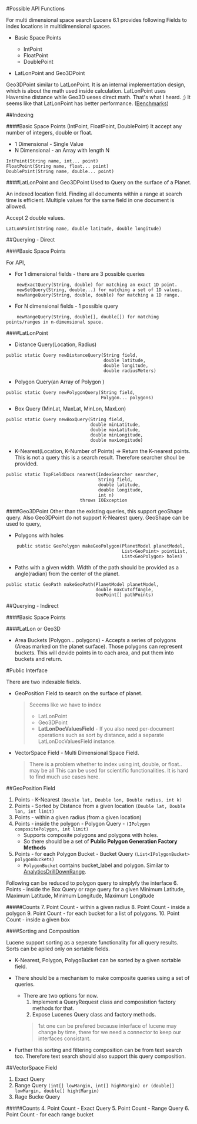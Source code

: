 #Possible API Functions

For multi dimensional space search Lucene 6.1 provides following Fields to index locations in multidimensional spaces.

* Basic Space Points
    * IntPoint
    * FloatPoint
    * DoublePoint
    
* LatLonPoint and Geo3DPoint

Geo3DPoint similar to LatLonPoint. It is an internal implementation design, which is about the math used inside calculation. LatLonPoint uses Haversine distance while Geo3D ueses direct math. That's what I heard. ;)
It seems like that LatLonPoint has better performance. ([Benchmarks](http://home.apache.org/~mikemccand/geobench.html))

##Indexing

####Basic Space Points (IntPoint, FloatPoint, DoublePoint)
It accept any number of integers, double or float.

* 1 Dimensional - Single Value
* N Dimensional - an Array with length N
```
IntPoint(String name, int... point)
FloatPoint(String name, float... point)
DoublePoint(String name, double... point)
```

####LatLonPoint and Geo3DPoint
Used to Query on the surface of a Planet.

An indexed location field. Finding all documents within a range at search time is efficient. Multiple values for the same field in one document is allowed.

Accept 2 double values.
```
LatLonPoint(String name, double latitude, double longitude)
```


##Querying - Direct

####Basic Space Points

For API, 
* For 1 dimensional fields - there are 3 possible queries
```
    newExactQuery(String, double) for matching an exact 1D point.
    newSetQuery(String, double...) for matching a set of 1D values.
    newRangeQuery(String, double, double) for matching a 1D range.
```

* For N dimensional fields - 1 possible query
```
    newRangeQuery(String, double[], double[]) for matching points/ranges in n-dimensional space. 
```
    

####LatLonPoint
* Distance Query(Location, Radius)
```
public static Query newDistanceQuery(String field,
                                     double latitude,
                                     double longitude,
                                     double radiusMeters)
```

* Polygon Query(an Array of Polygon )
```
public static Query newPolygonQuery(String field,
                                    Polygon... polygons)
```
* Box Query (MinLat, MaxLat, MinLon, MaxLon)
```
public static Query newBoxQuery(String field,
                                double minLatitude,
                                double maxLatitude,
                                double minLongitude,
                                double maxLongitude)
```
* K-Nearest(Location, K-Number of Points) => Return the K-nearest points. This is not a query this is a search result. Therefore searcher shoul be provided. 
```
public static TopFieldDocs nearest(IndexSearcher searcher,
                                   String field,
                                   double latitude,
                                   double longitude,
                                   int n)
                            throws IOException
```


####Geo3DPoint
Other than the existing queries, this support geoShape query. Also Geo3DPoint do not support K-Nearest query. 
    GeoShape can be used to query, 
* Polygons with holes
```
    public static GeoPolygon makeGeoPolygon(PlanetModel planetModel,
                                            List<GeoPoint> pointList,
                                            List<GeoPolygon> holes)
```

* Paths with a given width. Width of the path should be provided as a angle(radian) from the center of the planet.
```
public static GeoPath makeGeoPath(PlanetModel planetModel,
                                  double maxCutoffAngle,
                                  GeoPoint[] pathPoints)
```

##Querying - Indirect

####Basic Space Points

####LatLon or Geo3D
* Area Buckets (Polygon... polygons) - Accepts a series of polygons (Areas marked on the planet surface).
 Those polygons can represent buckets. This will devide points in to each area, and put them into buckets and return.
 
 
 
 
#Public Interface

There are two indexable fields. 

* GeoPosition Field to search on the surface of planet.
    > Seeems like we have to index 
    > * LatLonPoint
    > * Geo3DPoint
    > * **LatLonDocValuesField** - If you also need per-document operations such as sort by distance, add a separate LatLonDocValuesField instance.

* VectorSpace Field - Multi Dimensional Space Field.
    > There is a problem whether to index using int, double, or float.. may be all
    > This can be used for scientific functionalities. It is hard to find much use cases here.
    

##GeoPosition Field

1. Points - K-Nearest `(Double lat, Double lon, Double radius, int k)`
2. Points - Sorted by Distance from a given location `(Double lat, Double lon, int limit)`
3. Points - within a given radius (from a given location)
4. Points - inside the polygon - Polygon Query -  `(IPolygon compositePolygon, int limit)`
    * Supports composite polygons and polygons with holes.
    * So there should be a set of __Public Polygon Generation Factory Methods__
5. Points - for each Polygon Bucket - Bucket Query `(List<IPolygonBucket> polygonBuckets)`
    * `PolygonBucket` contains bucket_label and polygon. Similar to [AnalyticsDrillDownRange](https://github.com/janakact/carbon-analytics/blob/master/components/analytics-core/org.wso2.carbon.analytics.dataservice.commons/src/main/java/org/wso2/carbon/analytics/dataservice/commons/AnalyticsDrillDownRange.java).


Following can be reduced to polygon query to simplyfy the interface
6. Points - inside the Box Query or rage query for a given Minimum Latitude, Maximum Latitude, Minimum Longitude, Maximum Longitude

#####Counts
7. Point Count - within a given radius
8. Point Count - inside a polygon 
9. Point Count - for each bucket for a list of polygons.
10. Point Count - inside a given box

####Sorting and Composition

Lucene support sorting as a seperate functionality for all query results. Sorts can be aplied only on sortable fields.
* K-Nearest, Polygon, PolygoBucket can be sorted by a given sortable field. 
* There should be a mechanism to make composite queries using a set of queries.
    * There are two options for now. 
        1. Implement a QueryRequest class and composistion factory methods for that.
        2. Expose Lucenes Query class and factory methods.
        > 1st one can be prefered because interface of lucene may change by time, there for we need a connector to keep our interfaces consistant. 

* Further this sorting and filtering composition can be from text search too. Therefore text search should also support this query composition.

##VectorSpace Field
1. Exact Query
2. Range Query `(int[] lowMargin, int[] highMargin) or (double[] lowMargin, double[] hightMargin)`
3. Rage Bucke Query 

#####Counts
4. Point Count - Exact Query
5. Point Count - Range Query
6. Point Count - for each range bucket